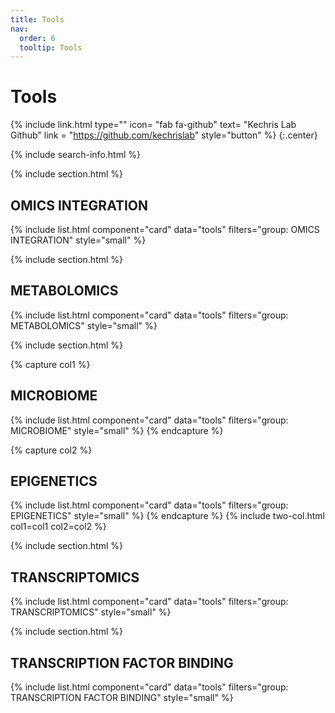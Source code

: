 ```yaml
---
title: Tools
nav:
  order: 6
  tooltip: Tools
---
```


# Tools

{%
  include link.html
  type=""
  icon= "fab fa-github"
  text= "Kechris Lab Github"
  link = "https://github.com/kechrislab"
  style="button"
%}
{:.center}

{% include search-info.html %}

{% include section.html %}

## OMICS INTEGRATION

{% include list.html component="card" data="tools" filters="group: OMICS INTEGRATION" style="small" %}

{% include section.html %}

## METABOLOMICS

{% include list.html component="card" data="tools" filters="group: METABOLOMICS" style="small" %}

{% include section.html %}

{% capture col1 %}

## MICROBIOME

{% include list.html component="card" data="tools" filters="group: MICROBIOME" style="small" %}
{% endcapture %}

{% capture col2 %}

## EPIGENETICS

{% include list.html component="card" data="tools" filters="group: EPIGENETICS" style="small" %}
{% endcapture %}
{% include two-col.html col1=col1 col2=col2 %}

{% include section.html %}

## TRANSCRIPTOMICS

{% include list.html component="card" data="tools" filters="group: TRANSCRIPTOMICS" style="small" %}


{% include section.html %}
## TRANSCRIPTION FACTOR BINDING

{% include list.html component="card" data="tools" filters="group: TRANSCRIPTION FACTOR BINDING" style="small" %}
